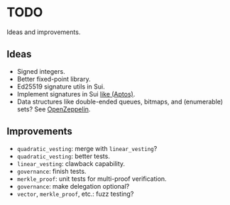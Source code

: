 # TODO

Ideas and improvements.

## Ideas

* Signed integers.
* Better fixed-point library.
* Ed25519 signature utils in Sui.
* Implement signatures in Sui [like (Aptos)](https://github.com/aptos-labs/aptos-core/blob/main/aptos-move/framework/aptos-stdlib/sources/signature.move).
* Data structures like double-ended queues, bitmaps, and (enumerable) sets? See [OpenZeppelin](https://docs.openzeppelin.com/contracts/4.x/api/utils#DoubleEndedQueue).

## Improvements

* `quadratic_vesting`: merge with `linear_vesting`?
* `quadratic_vesting`: better tests.
* `linear_vesting`: clawback capability.
* `governance`: finish tests.
* `merkle_proof`: unit tests for multi-proof verification.
* `governance`: make delegation optional?
* `vector`, `merkle_proof`, etc.: fuzz testing?
